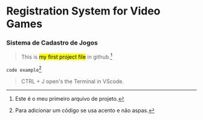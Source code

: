 # Registration System for Video Games
### **Sistema de Cadastro de Jogos**

> This is <mark>my first project file</mark> in github.[^1]

`code example`[^2]

> CTRL + J open's the Terminal in VScode.

[^1]:Este é o meu primeiro arquivo de projeto.
[^2]: Para adicionar um código se usa acento e não aspas.

